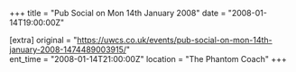 +++
title = "Pub Social on Mon 14th January 2008"
date = "2008-01-14T19:00:00Z"

[extra]
original = "https://uwcs.co.uk/events/pub-social-on-mon-14th-january-2008-1474489003915/"    
ent_time = "2008-01-14T21:00:00Z"
location = "The Phantom Coach"
+++



